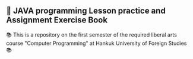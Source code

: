 ## 📌 JAVA programming Lesson practice and Assignment Exercise Book
📚 This is a repository on the first semester of the required liberal arts course "Computer Programming" at Hankuk University of Foreign Studies 📚
